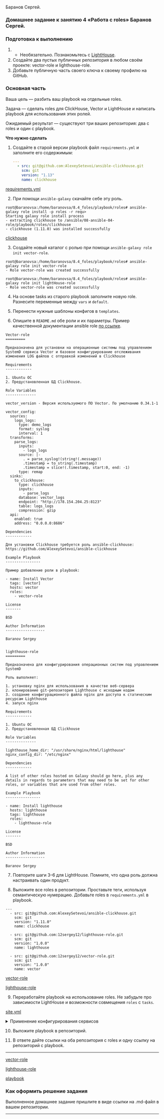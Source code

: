  Баранов Сергей.
### Домашнее задание к занятию 4 «Работа с roles» Баранов Сергей.

### Подготовка к выполнению

1. * Необязательно. Познакомьтесь с [LightHouse](https://youtu.be/ymlrNlaHzIY?t=929).
2. Создайте два пустых публичных репозитория в любом своём проекте: vector-role и lighthouse-role.
3. Добавьте публичную часть своего ключа к своему профилю на GitHub.

### Основная часть

Ваша цель — разбить ваш playbook на отдельные roles. 

Задача — сделать roles для ClickHouse, Vector и LightHouse и написать playbook для использования этих ролей. 

Ожидаемый результат — существуют три ваших репозитория: два с roles и один с playbook.

**Что нужно сделать**

1. Создайте в старой версии playbook файл `requirements.yml` и заполните его содержимым:

   ```yaml
   ---
     - src: git@github.com:AlexeySetevoi/ansible-clickhouse.git
       scm: git
       version: "1.13"
       name: clickhouse 
   ```
[requirements.yml](https://github.com/12sergey12/8.4_ansible_role/blob/main/playbook/requirements.yml)

2. При помощи `ansible-galaxy` скачайте себе эту роль.

```
root@baranovsa:/home/baranovsa/8.4_foles/playbook/roles# ansible-galaxy role install -p roles -r requ>
Starting galaxy role install process
- extracting clickhouse to /ansible/08-ansible-04-role/playbook/roles/clickhouse
- clickhouse (1.11.0) was installed successfully
```

[clickhouse](https://github.com/12sergey12/8.4_ansible_role/tree/main/playbook/roles/clickhouse)

3. Создайте новый каталог с ролью при помощи `ansible-galaxy role init vector-role`.

```
root@baranovsa:/home/baranovsa/8.4_foles/playbook/roles# ansible-galaxy role init vector-role
- Role vector-role was created successfully
```

```
root@baranovsa:/home/baranovsa/8.4_foles/playbook/roles# ansible-galaxy role init lightHouse-role
- Role vector-role was created successfully
```

4. На основе tasks из старого playbook заполните новую role. Разнесите переменные между `vars` и `default`. 

5. Перенести нужные шаблоны конфигов в `templates`.

6. Опишите в `README.md` обе роли и их параметры. Пример качественной документации ansible role [по ссылке](https://github.com/cloudalchemy/ansible-prometheus).

```
Vector-role
=========

Предназначена для установки на операционные системы под управлением SystemD сервиса Vector и базовое конфигурирование отслеживания изменения LOG файлов с отправкой изменений в Clickhouse

Requirements
------------

1. Ubuntu ОС
2. Предустановленная БД Clickhouse.

Role Variables
--------------

vector_version - Версия используемого ПО Vector. По умолчанию 0.34.1-1

vector_config:
  sources:
    logs_logs:
      type: demo_logs
      format: syslog
      interval: 1
  transforms:
    parse_logs:
      inputs:
        - logs_logs
      source: |-
        . = parse_syslog!(string!(.message))
        .timestamp = to_string(.timestamp)
        .timestamp = slice!(.timestamp, start:0, end: -1)
      type: remap
  sinks:
    to_clickhouse:
      type: clickhouse
      inputs:
        - parse_logs
      database: vector_logs
      endpoint: "http://178.154.204.25:8123"
      table: logs_logs
      compression: gzip
  api:
    enabled: true
    address: "0.0.0.0:8686"

Dependencies
------------

Для установки Clickhouse требуется роль ansible-clickhouse: https://github.com/AlexeySetevoi/ansible-clickhouse

Example Playbook
----------------

Пример добавление роли в playbook:

- name: Install Vector
  tags: [vector]
  hosts: vector
  roles:
    - vector-role

License
-------

BSD

Author Information
------------------

Baranov Sergey


lighthouse-role
=========

Предназначена для конфигурирования операционных систем под управлением SystemD

Роль выполняет:

1. установку nginx для использования в качестве веб-сервера
2. клонирование git-репозитория Lighthouse с исходным кодом
3. создание конфигурационного файла nginx для доступа к статическим ресурсам Lighthouse
4. запуск nginx

Requirements
------------

1. Ubuntu ОС
2. Предустановленная БД Clickhouse

Role Variables
--------------

lighthouse_home_dir: "/usr/share/nginx/html/lighthouse"
nginx_config_dir: "/etc/nginx"

Dependencies
------------

A list of other roles hosted on Galaxy should go here, plus any details in regards to parameters that may need to be set for other roles, or variables that are used from other roles.

Example Playbook
----------------

- name: Install lighthouse
  hosts: lighthouse
  tags: lighthouse
  roles:
    - lighthouse-role

License
-------

BSD

Author Information
------------------

Baranov Sergey
```

7. Повторите шаги 3–6 для LightHouse. Помните, что одна роль должна настраивать один продукт.

8. Выложите все roles в репозитории. Проставьте теги, используя семантическую нумерацию. Добавьте roles в `requirements.yml` в playbook.

```
---
  - src: git@github.com:AlexeySetevoi/ansible-clickhouse.git
    scm: git
    version: "1.11.0"
    name: clickhouse

  - src: git@github.com:12sergey12/lighthouse-role.git
    scm: git
    version: "1.0.0"
    name: lighthouse

  - src: git@github.com:12sergey12/vector-role.git
    scm: git
    version: "1.0.0"
    name: vector
```
[vector-role](https://github.com/12sergey12/vector-role)

[lighthouse-role](https://github.com/12sergey12/lighthouse-role)

9. Переработайте playbook на использование roles. Не забудьте про зависимости LightHouse и возможности совмещения `roles` с `tasks`.

[site.yml](https://github.com/12sergey12/8.4_ansible_role/blob/main/playbook/site.yml)

<details><summary>Применение конфигурирования сервисов</summary>

```
root@baranovsa:/home/baranovsa/8.4_foles/playbook# ansible-playbook -i ./inventory/prod.yml site.yml

PLAY [Ping] *********************************************************************************************

TASK [Gathering Facts] **********************************************************************************
ok: [clickhouse-01]
ok: [vector-01]
ok: [lighthouse-01]

TASK [Check availability servers] ***********************************************************************
ok: [clickhouse-01]
ok: [vector-01]
ok: [lighthouse-01]

PLAY [Install Vector] ***********************************************************************************

TASK [Gathering Facts] **********************************************************************************
ok: [vector-01]

TASK [vector-role : Get vector distrib] *****************************************************************
ok: [vector-01]

TASK [vector-role : Install vector package] *************************************************************
ok: [vector-01]

TASK [vector-role : Redefine vector config name] ********************************************************
ok: [vector-01]

TASK [vector-role : Create vector config] ***************************************************************
ok: [vector-01]

PLAY [Install lighthouse] *******************************************************************************

TASK [Gathering Facts] **********************************************************************************
ok: [lighthouse-01]

TASK [lighthouse-role : add repo nginx] *****************************************************************
changed: [lighthouse-01]

TASK [lighthouse-role : install nginx and git] **********************************************************
changed: [lighthouse-01]

TASK [lighthouse-role : Get lighthouse from git] ********************************************************
changed: [lighthouse-01]

TASK [lighthouse-role : Configure nginx from template] **************************************************
changed: [lighthouse-01]

RUNNING HANDLER [lighthouse-role : restarted nginx service] *********************************************
changed: [lighthouse-01]

PLAY [Install Clickhouse] *******************************************************************************

TASK [Gathering Facts] **********************************************************************************
ok: [clickhouse-01]

TASK [Get clickhouse distrib] ***************************************************************************
changed: [clickhouse-01] => (item=clickhouse-client)
changed: [clickhouse-01] => (item=clickhouse-server)
failed: [clickhouse-01] (item=clickhouse-common-static) => {"ansible_loop_var": "item", "changed": false, "dest": "./clickhouse-common-static-22.3.3.44.rpm", "elapsed": 0, "item": "clickhouse-common-static", "msg": "Request failed", "response": "HTTP Error 404: Not Found", "status_code": 404, "url": "https://packages.clickhouse.com/rpm/stable/clickhouse-common-static-22.3.3.44.noarch.rpm"}

TASK [Get clickhouse distrib] ***************************************************************************
changed: [clickhouse-01]

TASK [Install clickhouse packages] **********************************************************************
changed: [clickhouse-01]

TASK [Enable remote connections to clickhouse server] ***************************************************
changed: [clickhouse-01]

RUNNING HANDLER [Start clickhouse service] **************************************************************
changed: [clickhouse-01]

TASK [Create database] **********************************************************************************
changed: [clickhouse-01]

TASK [Create table] *************************************************************************************
changed: [clickhouse-01]

PLAY [Install Clickhouse] *******************************************************************************

TASK [Gathering Facts] **********************************************************************************
ok: [clickhouse-01]

TASK [clickhouse : Include OS Family Specific Variables] ************************************************
ok: [clickhouse-01]

TASK [clickhouse : include_tasks] ***********************************************************************
included: /home/baranovsa/8.4_foles/playbook/roles/clickhouse/tasks/precheck.yml for clickhouse-01

TASK [clickhouse : Requirements check | Checking sse4_2 support] ****************************************
ok: [clickhouse-01]

TASK [clickhouse : Requirements check | Not supported distribution && release] **************************
skipping: [clickhouse-01]

TASK [clickhouse : include_tasks] ***********************************************************************
included: /home/baranovsa/8.4_foles/playbook/roles/clickhouse/tasks/params.yml for clickhouse-01

TASK [clickhouse : Set clickhouse_service_enable] *******************************************************
ok: [clickhouse-01]

TASK [clickhouse : Set clickhouse_service_ensure] *******************************************************
ok: [clickhouse-01]

TASK [clickhouse : include_tasks] ***********************************************************************
included: /home/baranovsa/8.4_foles/playbook/roles/clickhouse/tasks/install/yum.yml for clickhouse-01

TASK [clickhouse : Install by YUM | Ensure clickhouse repo GPG key imported] ****************************
changed: [clickhouse-01]

TASK [clickhouse : Install by YUM | Ensure clickhouse repo installed] ***********************************
changed: [clickhouse-01]

TASK [clickhouse : Install by YUM | Ensure clickhouse package installed (latest)] ***********************
skipping: [clickhouse-01]

TASK [clickhouse : include_tasks] ***********************************************************************
included: /home/baranovsa/8.4_foles/playbook/roles/clickhouse/tasks/configure/sys.yml for clickhouse-01

TASK [clickhouse : Check clickhouse config, data and logs] **********************************************
ok: [clickhouse-01] => (item=/var/log/clickhouse-server)
changed: [clickhouse-01] => (item=/etc/clickhouse-server)
changed: [clickhouse-01] => (item=/var/lib/clickhouse/tmp/)
changed: [clickhouse-01] => (item=/var/lib/clickhouse/)

TASK [clickhouse : Config | Create config.d folder] *****************************************************
changed: [clickhouse-01]

TASK [clickhouse : Config | Create users.d folder] ******************************************************
changed: [clickhouse-01]

TASK [clickhouse : Config | Generate system config] *****************************************************
changed: [clickhouse-01]

TASK [clickhouse : Config | Generate users config] ******************************************************
changed: [clickhouse-01]

TASK [clickhouse : Config | Generate remote_servers config] *********************************************
skipping: [clickhouse-01]

TASK [clickhouse : Config | Generate macros config] *****************************************************
skipping: [clickhouse-01]

TASK [clickhouse : Config | Generate zookeeper servers config] ******************************************
skipping: [clickhouse-01]

TASK [clickhouse : Config | Fix interserver_http_port and intersever_https_port collision] **************
skipping: [clickhouse-01]

RUNNING HANDLER [clickhouse : Restart Clickhouse Service] ***********************************************
ok: [clickhouse-01]

TASK [clickhouse : include_tasks] ***********************************************************************
included: /home/baranovsa/8.4_foles/playbook/roles/clickhouse/tasks/service.yml for clickhouse-01

TASK [clickhouse : Ensure clickhouse-server.service is enabled: True and state: restarted] **************
changed: [clickhouse-01]

TASK [clickhouse : Wait for Clickhouse Server to Become Ready] ******************************************
ok: [clickhouse-01]

TASK [clickhouse : include_tasks] ***********************************************************************
included: /home/baranovsa/8.4_foles/playbook/roles/clickhouse/tasks/configure/db.yml for clickhouse-01

TASK [clickhouse : Set ClickHose Connection String] *****************************************************
ok: [clickhouse-01]

TASK [clickhouse : Gather list of existing databases] ***************************************************
ok: [clickhouse-01]

TASK [clickhouse : Config | Delete database config] *****************************************************

TASK [clickhouse : Config | Create database config] *****************************************************

TASK [clickhouse : include_tasks] ***********************************************************************
included: /home/baranovsa/8.4_foles/playbook/roles/clickhouse/tasks/configure/dict.yml for clickhouse-01

TASK [clickhouse : Config | Generate dictionary config] *************************************************
skipping: [clickhouse-01]

TASK [clickhouse : include_tasks] ***********************************************************************
skipping: [clickhouse-01]

PLAY RECAP **********************************************************************************************
clickhouse-01              : ok=33   changed=14   unreachable=0    failed=0    skipped=10   rescued=1    ignored=0   
lighthouse-01              : ok=8    changed=5    unreachable=0    failed=0    skipped=0    rescued=0    ignored=0   
vector-01                  : ok=7    changed=0    unreachable=0    failed=0    skipped=0    rescued=0    ignored=0   

root@baranovsa:/home/baranovsa/8.4_foles/playbook# 

```

</details>

10. Выложите playbook в репозиторий.

11. В ответе дайте ссылки на оба репозитория с roles и одну ссылку на репозиторий с playbook.

---

[vector-role](https://github.com/12sergey12/vector-role)

[lighthouse-role](https://github.com/12sergey12/lighthouse-role)

[playbook](https://github.com/12sergey12/8.4_ansible_role/tree/main/playbook)

### Как оформить решение задания

Выполненное домашнее задание пришлите в виде ссылки на .md-файл в вашем репозитории.

---

